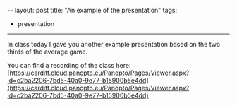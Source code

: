 --
layout: post
title: "An example of the presentation"
tags:

- presentation

---

In class today I gave you another example presentation based on the two thirds
of the average game.

You can find a recording of the class here: [https://cardiff.cloud.panopto.eu/Panopto/Pages/Viewer.aspx?id=c2ba2206-7bd5-40a0-9e77-b15900b5e4dd](https://cardiff.cloud.panopto.eu/Panopto/Pages/Viewer.aspx?id=c2ba2206-7bd5-40a0-9e77-b15900b5e4dd)
